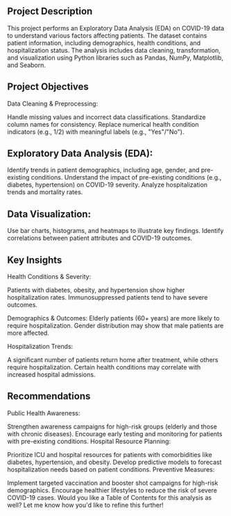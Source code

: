 ## Project Description
This project performs an Exploratory Data Analysis (EDA) on COVID-19 data to understand various factors affecting patients. The dataset contains patient information, including demographics, health conditions, and hospitalization status. The analysis includes data cleaning, transformation, and visualization using Python libraries such as Pandas, NumPy, Matplotlib, and Seaborn.

## Project Objectives
Data Cleaning & Preprocessing:

Handle missing values and incorrect data classifications.
Standardize column names for consistency.
Replace numerical health condition indicators (e.g., 1/2) with meaningful labels (e.g., "Yes"/"No").

## Exploratory Data Analysis (EDA):

Identify trends in patient demographics, including age, gender, and pre-existing conditions.
Understand the impact of pre-existing conditions (e.g., diabetes, hypertension) on COVID-19 severity.
Analyze hospitalization trends and mortality rates.

## Data Visualization:

Use bar charts, histograms, and heatmaps to illustrate key findings.
Identify correlations between patient attributes and COVID-19 outcomes.

## Key Insights
Health Conditions & Severity:

Patients with diabetes, obesity, and hypertension show higher hospitalization rates.
Immunosuppressed patients tend to have severe outcomes.

Demographics & Outcomes:
Elderly patients (60+ years) are more likely to require hospitalization.
Gender distribution may show that male patients are more affected.

Hospitalization Trends:

A significant number of patients return home after treatment, while others require hospitalization.
Certain health conditions may correlate with increased hospital admissions.

## Recommendations
Public Health Awareness:

Strengthen awareness campaigns for high-risk groups (elderly and those with chronic diseases).
Encourage early testing and monitoring for patients with pre-existing conditions.
Hospital Resource Planning:

Prioritize ICU and hospital resources for patients with comorbidities like diabetes, hypertension, and obesity.
Develop predictive models to forecast hospitalization needs based on patient conditions.
Preventive Measures:

Implement targeted vaccination and booster shot campaigns for high-risk demographics.
Encourage healthier lifestyles to reduce the risk of severe COVID-19 cases.
Would you like a Table of Contents for this analysis as well? Let me know how you'd like to refine this further! 













